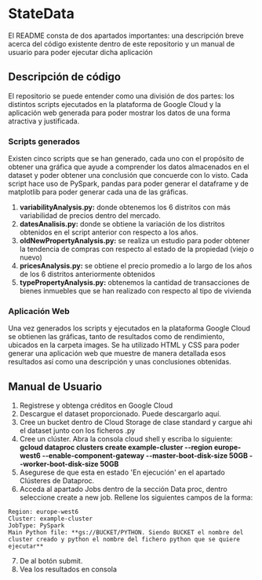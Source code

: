 # StateData

El README consta de dos apartados importantes: una descripción breve acerca del código existente dentro de este repositorio y un manual de usuario para poder ejecutar dicha aplicación

## Descripción de código

El repositorio se puede entender como una división de dos partes: los distintos scripts ejecutados en la plataforma de Google Cloud y la aplicación web generada para poder mostrar los datos de una forma atractiva y justificada.
### Scripts generados
Existen cinco scripts que se han generado, cada uno con el propósito de obtener una gráfica que ayude a comprender los datos almacenados en el dataset y poder obtener una conclusión que concuerde con lo visto. Cada script hace uso de PySpark, pandas para poder generar el dataframe y de matplotlib para poder generar cada una de las gráficas.
  1. **variabilityAnalysis.py:** donde obtenemos los 6 distritos con más variabilidad de precios dentro del mercado.
  2. **datesAnalisis.py:** donde se obtiene la variación de los distritos obtenidos en el script anterior con respecto a los años.
  3. **oldNewPropertyAnalysis.py:** se realiza un estudio para poder obtener la tendencia de compras con respecto al estado de la propiedad (viejo o nuevo)
  4. **pricesAnalysis.py:** se obtiene el precio promedio a lo largo de los años de los 6 distritos anteriormente obtenidos 
  5. **typePropertyAnalysis.py:** obtenemos la cantidad de transacciones de bienes inmuebles que se han realizado con respecto al tipo de vivienda 
### Aplicación Web
Una vez generados los scripts y ejecutados en la plataforma Google Cloud se obtienen las gráficas, tanto de resultados como de rendimiento, ubicados en la carpeta images.
Se ha utilizado HTML y CSS para poder generar una aplicación web que muestre de manera detallada esos resultados así como una descripción y unas conclusiones obtenidas.

## Manual de Usuario
  1. Registrese y obtenga créditos en Google Cloud
  2. Descargue el dataset proporcionado. Puede descargarlo aquí.
  3. Cree un bucket dentro de Cloud Storage de clase standard y cargue ahi el dataset junto con los ficheros .py
  4. Cree un clúster. Abra la consola cloud shell y escriba lo siguiente: **gcloud dataproc clusters create example-cluster --region europe-west6 --enable-component-gateway --master-boot-disk-size 50GB --worker-boot-disk-size 50GB**
  5. Asegurese de que esta en estado 'En ejecución' en el apartado Clústeres de Dataproc.
  6. Acceda al apartado Jobs dentro de la sección Data proc, dentro seleccione create a new job. Rellene los siguientes campos de la forma:
    
    Region: europe-west6
    Cluster: example-cluster
    JobType: PySpark
    Main Python file: **gs://BUCKET/PYTHON. Siendo BUCKET el nombre del cluster creado y python el nombre del fichero python que se quiere ejecutar**
  7. De al botón submit.
  8. Vea los resultados en consola
